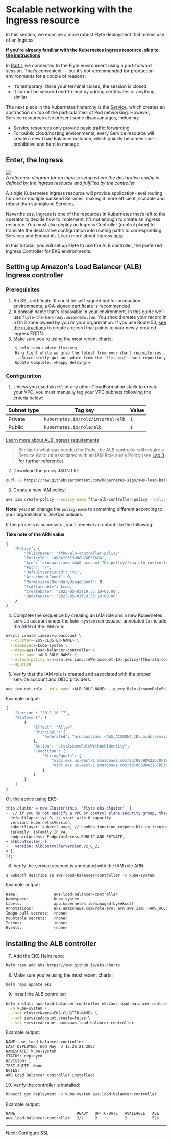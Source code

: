 # Scalable networking with the Ingress resource

In this section, we examine a more robust Flyte deployment that makes use of an Ingress.

**If you're already familiar with the Kubernetes Ingress resource, skip to [the instructions](#Prerequisites)**

In [Part I](https://github.com/davidmirror-ops/flyte-the-hard-way/blob/main/docs/05-deploy-with-helm.md), we connected to the Flyte environment using a port-forward session. That’s convenient — but it’s not recommended for production environments for a couple of reasons:
- It’s temporary: Once your terminal closes, the session is closed
- It cannot be secured end-to-end by adding certificates or anything similar
 
The next piece in the Kubernetes hierarchy is the [Service](https://kubernetes.io/docs/concepts/services-networking/service/), which creates an abstraction on top of the particularities of Pod networking. However, Service resources also present some disadvantages, including:

- Service resources only provide basic traffic forwarding
- For public cloud/hosting environments, every Service resource will create a new Load Balancer instance, which quickly becomes cost-prohibitive and hard to manage

## Enter, the Ingress

![](./images/fthw-ingress.png)   
*A reference diagram for an Ingress setup where the declarative config is defined by the Ingress resource and fulfilled by the controller*

A single Kubernetes Ingress resource will provide application-level routing for one or multiple backend Services, making it more efficient, scalable and robust than standalone Services.

Nevertheless, Ingress is one of the resources in Kubernetes that’s left to the operator to decide how to implement. It’s not enough to create an Ingress resource. You must also deploy an Ingress Controller (control plane) to translate the declarative configuration into routing paths to corresponding Services and Endpoints.
Learn more about Ingress [here](https://kubernetes.io/docs/concepts/services-networking/ingress/)

In this tutorial, you will set up Flyte to use the ALB controller, the preferred Ingress Controller for EKS environments.

## Setting up Amazon's Load Balancer (ALB) Ingress controller


### Prerequisites

1. An SSL certificate. It could be self-signed but for production environments, a CA-signed certificate is recommended
2. A domain name that's resolvable in your environment. In this guide we'll use `flyte-the-hard-way.uniondemo.run`. You should create your record in a DNS zone owned by you or your organization. If you use Route 53, [see the instructions](#Connecting-to-Flyte-through-Ingress) to create a record that points to your newly-created Ingress FQDN. 
3. Make sure you're using the most recent charts:
```bash
    $ helm repo update flyteorg
    Hang tight while we grab the latest from your chart repositories...
    ...Successfully got an update from the "flyteorg" chart repository
    Update Complete. ⎈Happy Helming!⎈
```
### Configuration

1. Unless you used `eksctl` or any other CloudFormation stack to create your VPC, you must manually tag your VPC subnets following the criteria below:

| Subnet type  | Tag key  | Value  |
|---|---|---|
| Private  |  `kubernetes.io/role/internal-elb` |  `1` | 
| Public  |  `kubernetes.io/role/elb` |  `1` | 

[Learn more about ALB Ingress requirements](https://docs.aws.amazon.com/eks/latest/userguide/alb-ingress.html)

> Similar to what was needed for Pods, the ALB controller will require a Service Account associated with an IAM Role and a Policy (see [Lab 3 for further reference](https://github.com/davidmirror-ops/flyte-the-hard-way/blob/main/docs/03-roles-service-accounts.md)). 

2. Download the policy JSON file:

```bash
curl -O https://raw.githubusercontent.com/kubernetes-sigs/aws-load-balancer-controller/v2.4.7/docs/install/iam_policy.json
```

3. Create a new IAM policy:

```bash
aws iam create-policy --policy-name fthw-alb-controller-policy --policy-document file://iam_policy.json
```
**Note**: you can change the `policy-name` to something different according to your organization's DevOps policies.

If the process is successful, you'll receive an output like the following:

**Take note of the ARN value**

```bash
{
    "Policy": {
        "PolicyName": "fthw-alb-controller-policy",
        "PolicyId": "ANPAYS5I3UDGH74E5ZKGW",
        "Arn": "arn:aws:iam::<AWS-account-ID>:policy/fthw-alb-controller-policy",
        "Path": "/",
        "DefaultVersionId": "v1",
        "AttachmentCount": 0,
        "PermissionsBoundaryUsageCount": 0,
        "IsAttachable": true,
        "CreateDate": "2023-05-03T19:55:10+00:00",
        "UpdateDate": "2023-05-03T19:55:10+00:00"
    }
}
```


4. Complete the sequence by creating an IAM role and a new Kubernetes service account under the `kube-system` namespace, annotated to include the ARN of the IAM role:

```bash
eksctl create iamserviceaccount \
  --cluster=<EKS-CLUSTER-NAME> \
  --namespace=kube-system \
  --name=aws-load-balancer-controller \
  --role-name <ALB-ROLE-NAME> \
  --attach-policy-arn=arn:aws:iam::<AWS-account-ID>:policy/fthw-alb-controller-policy \
  --approve
```
5. Verify that the IAM role is created and associated with the proper service account and OIDC providers:

```bash
aws iam get-role --role-name <ALB-ROLE-NAME> --query Role.AssumeRolePolicyDocument
```
Example output:
```bash
{
    "Version": "2012-10-17",
    "Statement": [
        {
            "Effect": "Allow",
            "Principal": {
                "Federated": "arn:aws:iam::<AWS_ACCOUNT_ID>:oidc-provider/oidc.eks.us-east-1.amazonaws.com/id/0B39DA22D7DF1B9569260EEFE1926663"
            },
            "Action": "sts:AssumeRoleWithWebIdentity",
            "Condition": {
                "StringEquals": {
                    "oidc.eks.us-east-1.amazonaws.com/id/0B39DA22D7DF1B9569260EEFE1926663:sub": "system:serviceaccount:kube-system:aws-load-balancer-controller",
                    "oidc.eks.us-east-1.amazonaws.com/id/0B39DA22D7DF1B9569260EEFE1926663:aud": "sts.amazonaws.com"
                }
            }
        }
    ]
}
```

Or, the above using EKS:

```diff
this.cluster = new Cluster(this, 'flyte-eks-cluster', {
+  // if you do not specify a VPC or control plane security group, they will be created on your behalf with the correct tags
  defaultCapacity: 0, // start with 0 capacity
  version: kubernetesVersion,
  kubectlLayer: kubectlLayer, // Lambda function responsible to issuing kubectl and helm commands against the cluster
  ipFamily: IpFamily.IP_V4,
  endpointAccess: EndpointAccess.PUBLIC_AND_PRIVATE,
+ albController: {
+   version: AlbControllerVersion.V2_8_2,
+ },
});

```


6. Verify the service account is annotated with the IAM role ARN:

```bash
$ kubectl describe sa aws-load-balancer-controller -n kube-system
```
Example output:
```bash
Name:                aws-load-balancer-controller
Namespace:           kube-system
Labels:              app.kubernetes.io/managed-by=eksctl
Annotations:         eks.amazonaws.com/role-arn: arn:aws:iam::<AWS_ACCOUNT_ID>:role/fthw-alb-controller-role
Image pull secrets:  <none>
Mountable secrets:   <none>
Tokens:              <none>
Events:              <none>
```

## Installing the ALB controller

7. Add the EKS Helm repo:
```bash
helm repo add eks https://aws.github.io/eks-charts

```
8. Make sure you're using the most recent charts:
```bash
helm repo update eks
```
9. Install the ALB controller:

```bash
helm install aws-load-balancer-controller eks/aws-load-balancer-controller \
  -n kube-system \
  --set clusterName=<EKS-CLUSTER-NAME> \
  --set serviceAccount.create=false \
  --set serviceAccount.name=aws-load-balancer-controller 
```
Example output:
```bash
NAME: aws-load-balancer-controller
LAST DEPLOYED: Wed May  3 15:26:21 2023
NAMESPACE: kube-system
STATUS: deployed
REVISION: 1
TEST SUITE: None
NOTES:
AWS Load Balancer controller installed!
```

10. Verify the controller is installed:

```bash
kubectl get deployment -n kube-system aws-load-balancer-controller
```
Example output:

```bash
NAME                           READY   UP-TO-DATE   AVAILABLE   AGE
aws-load-balancer-controller   2/2     2            2           52s
```
____
Next: [Configure SSL](07-configure-SSL.md)
